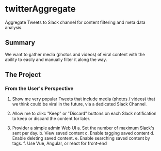 # twitterAggregate
Aggregate Tweets to Slack channel for content filtering and meta data analysis

## Summary
We want to gather media (photos and videos) of viral content with the ability to easily and manually filter it along the way.

## The Project

### From the User's Perspective

1. Show me very popular Tweets that include media (photos / videos) that we think could be viral in the future, via a dedicated Slack Channel.

2. Allow me to clikc "Keep" or "Discard" buttons on each Slack notification to keep or discard the content for later.

3. Provider a simple admin Web UI
  a. Set the number of maximum Slack's sent per day.
  b. View saved content
  c. Enable tagging saved content
  d. Enable deleting saved content.
  e. Enable searching saved content by tags.
  f. Use Vue, Angular, or react for front-end
  
  